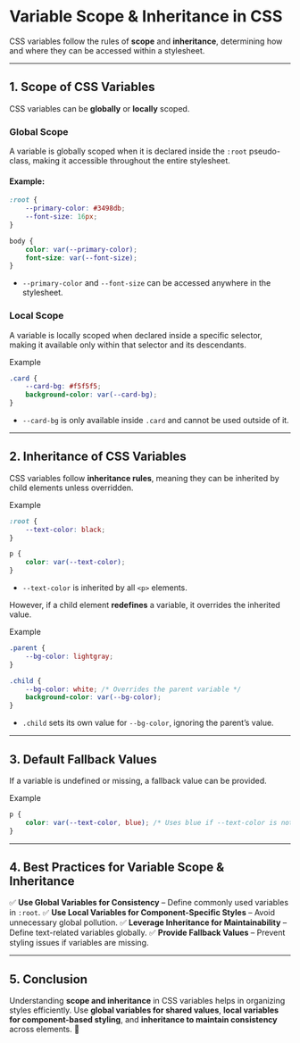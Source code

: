 # Variable Scope & Inheritance in CSS

CSS variables follow the rules of **scope** and **inheritance**, determining how and where they can be accessed within a stylesheet.

---

## **1. Scope of CSS Variables**

CSS variables can be **globally** or **locally** scoped.

### **Global Scope**

A variable is globally scoped when it is declared inside the `:root` pseudo-class, making it accessible throughout the entire stylesheet.

#### **Example:**

```css
:root {
    --primary-color: #3498db;
    --font-size: 16px;
}

body {
    color: var(--primary-color);
    font-size: var(--font-size);
}
```

- `--primary-color` and `--font-size` can be accessed anywhere in the stylesheet.

### **Local Scope**

A variable is locally scoped when declared inside a specific selector, making it available only within that selector and its descendants.

Example

```css
.card {
    --card-bg: #f5f5f5;
    background-color: var(--card-bg);
}
```

- `--card-bg` is only available inside `.card` and cannot be used outside of it.

---

## **2. Inheritance of CSS Variables**

CSS variables follow **inheritance rules**, meaning they can be inherited by child elements unless overridden.

Example

```css
:root {
    --text-color: black;
}

p {
    color: var(--text-color);
}
```

- `--text-color` is inherited by all `<p>` elements.

However, if a child element **redefines** a variable, it overrides the inherited value.

Example

```css
.parent {
    --bg-color: lightgray;
}

.child {
    --bg-color: white; /* Overrides the parent variable */
    background-color: var(--bg-color);
}
```

- `.child` sets its own value for `--bg-color`, ignoring the parent’s value.

---

## **3. Default Fallback Values**

If a variable is undefined or missing, a fallback value can be provided.

Example

```css
p {
    color: var(--text-color, blue); /* Uses blue if --text-color is not set */
}
```

---

## **4. Best Practices for Variable Scope & Inheritance**

✅ **Use Global Variables for Consistency** – Define commonly used variables in `:root`.
✅ **Use Local Variables for Component-Specific Styles** – Avoid unnecessary global pollution.
✅ **Leverage Inheritance for Maintainability** – Define text-related variables globally.
✅ **Provide Fallback Values** – Prevent styling issues if variables are missing.

---

## **5. Conclusion**

Understanding **scope and inheritance** in CSS variables helps in organizing styles efficiently. Use **global variables for shared values**, **local variables for component-based styling**, and **inheritance to maintain consistency** across elements. 🚀
